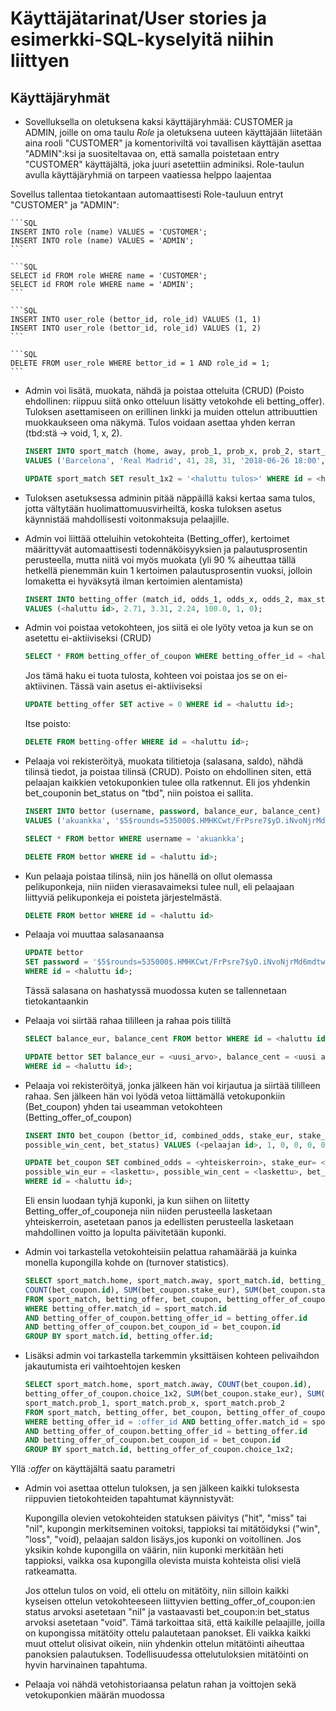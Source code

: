 # Käyttäjätarinat/User stories ja esimerkki-SQL-kyselyitä niihin liittyen

## Käyttäjäryhmät

* Sovelluksella on oletuksena kaksi käyttäjäryhmää: CUSTOMER ja ADMIN, joille on oma taulu *Role* ja oletuksena uuteen käyttäjään liitetään aina rooli "CUSTOMER" ja komentoriviltä voi tavallisen käyttäjän asettaa "ADMIN":ksi ja suositeltavaa on, että samalla poistetaan entry "CUSTOMER" käyttäjältä, joka juuri asetettiin adminiksi. Role-taulun avulla käyttäjäryhmiä on tarpeen vaatiessa helppo laajentaa

Sovellus tallentaa tietokantaan automaattisesti Role-tauluun entryt "CUSTOMER" ja "ADMIN":

    ```SQL
    INSERT INTO role (name) VALUES = 'CUSTOMER';
    INSERT INTO role (name) VALUES = 'ADMIN';
    ```
    
    ```SQL
    SELECT id FROM role WHERE name = 'CUSTOMER';
    SELECT id FROM role WHERE name = 'ADMIN';
    ```
    
    ```SQL
    INSERT INTO user_role (bettor_id, role_id) VALUES (1, 1)
    INSERT INTO user_role (bettor_id, role_id) VALUES (1, 2)
    ```
    
    ```SQL
    DELETE FROM user_role WHERE bettor_id = 1 AND role_id = 1;
    ```
    
* Admin voi lisätä, muokata, nähdä ja poistaa otteluita (CRUD) (Poisto ehdollinen: riippuu siitä onko otteluun lisätty vetokohde eli betting_offer). Tuloksen asettamiseen on erillinen linkki ja muiden ottelun attribuuttien muokkaukseen oma näkymä. Tulos voidaan asettaa yhden kerran (tbd:stä -> void, 1, x, 2).

    ```SQL
    INSERT INTO sport_match (home, away, prob_1, prob_x, prob_2, start_time, result_1x2)
    VALUES ('Barcelona', 'Real Madrid', 41, 28, 31, '2018-06-26 18:00', 'tbd');
    ```
    
    ```SQL
    UPDATE sport_match SET result_1x2 = '<haluttu tulos>' WHERE id = <haluttu id>;
    ```

* Tuloksen asetuksessa adminin pitää näppäillä kaksi kertaa sama tulos, jotta vältytään huolimattomuusvirheiltä, koska tuloksen asetus käynnistää mahdollisesti voitonmaksuja pelaajille.

* Admin voi liittää otteluihin vetokohteita (Betting_offer), kertoimet määrittyvät automaattisesti todennäköisyyksien ja palautusprosentin perusteella, mutta niitä voi myös muokata (yli 90 % aiheuttaa tällä hetkellä pienemmän kuin 1 kertoimen palautusprosentin vuoksi, jolloin lomaketta ei hyväksytä ilman kertoimien alentamista)

     ```SQL
     INSERT INTO betting_offer (match_id, odds_1, odds_x, odds_2, max_stake, active, closed)
     VALUES (<haluttu id>, 2.71, 3.31, 2.24, 100.0, 1, 0);
     ```

* Admin voi poistaa vetokohteen, jos siitä ei ole lyöty vetoa ja kun se on asetettu ei-aktiiviseksi (CRUD)

    ```SQL
    SELECT * FROM betting_offer_of_coupon WHERE betting_offer_id = <haluttu id>:
    ```
    
    Jos tämä haku ei tuota tulosta, kohteen voi poistaa jos se on ei-aktiivinen. Tässä vain asetus ei-aktiiviseksi
    
    ```SQL
    UPDATE betting_offer SET active = 0 WHERE id = <haluttu id>;
    ```
    
    Itse poisto:
    
    ```SQL
    DELETE FROM betting-offer WHERE id = <haluttu id>;

* Pelaaja voi rekisteröityä, muokata tilitietoja (salasana, saldo), nähdä tilinsä tiedot, ja poistaa tilinsä (CRUD). Poisto on ehdollinen siten, että pelaajan kaikkien vetokuponkien tulee olla ratkennut. Eli jos yhdenkin bet_couponin bet_status on "tbd", niin poistoa ei sallita.

    ```SQL
    INSERT INTO bettor (username, password, balance_eur, balance_cent) 
    VALUES ('akuankka', '$5$rounds=535000$.HMHKCwt/FrPsre7$yD.iNvoNjrMd6mdtwHRrYZK1.5WGyMLFl75WvTCwkP2',0,0);
    ```
    
    ```SQL
    SELECT * FROM bettor WHERE username = 'akuankka';
    ```
    
    ```SQL
    DELETE FROM bettor WHERE id = <haluttu id>;
    ```

* Kun pelaaja poistaa tilinsä, niin jos hänellä on ollut olemassa pelikuponkeja, niin niiden vierasavaimeksi tulee null, eli pelaajaan liittyviä pelikuponkeja ei poisteta järjestelmästä.

    ```SQL
    DELETE FROM bettor WHERE id = <haluttu id>
    ```

* Pelaaja voi muuttaa salasanaansa

    ```SQL
    UPDATE bettor 
    SET password = '$5$rounds=535000$.HMHKCwt/FrPsre7$yD.iNvoNjrMd6mdtwHRrYZK1.5WGyMLFl75WvTCwkP2' 
    WHERE id = <haluttu id>;
    ```
    Tässä salasana on hashatyssä muodossa kuten se tallennetaan tietokantaankin
    
* Pelaaja voi siirtää rahaa tililleen ja rahaa pois tililtä

    ```SQL
    SELECT balance_eur, balance_cent FROM bettor WHERE id = <haluttu id>;
    
    UPDATE bettor SET balance_eur = <uusi_arvo>, balance_cent = <uusi arvo>
    WHERE id = <haluttu id>;
    ```

* Pelaaja voi rekisteröityä, jonka jälkeen hän voi kirjautua ja siirtää tililleen rahaa. Sen jälkeen hän voi lyödä vetoa liittämällä vetokuponkiin (Bet_coupon) yhden tai useamman vetokohteen (Betting_offer_of_coupon)

    ```SQL
    INSERT INTO bet_coupon (bettor_id, combined_odds, stake_eur, stake_cent, possible_win_eur,
    possible_win_cent, bet_status) VALUES (<pelaajan id>, 1, 0, 0, 0, 0, 'no bets');
    
    UPDATE bet_coupon SET combined_odds = <yhteiskerroin>, stake_eur= <panos>, stake_cent = <panos>,
    possible_win_eur = <laskettu>, possible_win_cent = <laskettu>, bet_status = 'tbd'
    WHERE id = <haluttu id>;
    ```
    
    Eli ensin luodaan tyhjä kuponki, ja kun siihen on liitetty Betting_offer_of_couponeja niin niiden perusteella lasketaan yhteiskerroin, asetetaan panos ja edellisten perusteella lasketaan mahdollinen voitto ja lopulta päivitetään kuponki.
    
    

* Admin voi tarkastella vetokohteisiin pelattua rahamäärää ja kuinka monella kupongilla kohde on (turnover statistics).

    ```SQL
    SELECT sport_match.home, sport_match.away, sport_match.id, betting_offer.id, 
    COUNT(bet_coupon.id), SUM(bet_coupon.stake_eur), SUM(bet_coupon.stake_cent), sport_match.start_time 
    FROM sport_match, betting_offer, bet_coupon, betting_offer_of_coupon 
    WHERE betting_offer.match_id = sport_match.id 
    AND betting_offer_of_coupon.betting_offer_id = betting_offer.id 
    AND betting_offer_of_coupon.bet_coupon_id = bet_coupon.id 
    GROUP BY sport_match.id, betting_offer.id;
    ```

* Lisäksi admin voi tarkastella tarkemmin yksittäisen kohteen pelivaihdon jakautumista eri vaihtoehtojen kesken

    ```SQL
    SELECT sport_match.home, sport_match.away, COUNT(bet_coupon.id), 
    betting_offer_of_coupon.choice_1x2, SUM(bet_coupon.stake_eur), SUM(bet_coupon.stake_cent), 
    sport_match.prob_1, sport_match.prob_x, sport_match.prob_2 
    FROM sport_match, betting_offer, bet_coupon, betting_offer_of_coupon 
    WHERE betting_offer_id = :offer_id AND betting_offer.match_id = sport_match.id 
    AND betting_offer_of_coupon.betting_offer_id = betting_offer.id 
    AND betting_offer_of_coupon.bet_coupon_id = bet_coupon.id 
    GROUP BY sport_match.id, betting_offer_of_coupon.choice_1x2;
    ```
Yllä *:offer* on käyttäjältä saatu parametri

* Admin voi asettaa ottelun tuloksen, ja sen jälkeen kaikki tuloksesta riippuvien tietokohteiden tapahtumat käynnistyvät:
  
  Kupongilla olevien vetokohteiden statuksen päivitys ("hit", "miss" tai "nil", kupongin merkitseminen voitoksi, tappioksi tai mitätöidyksi ("win", "loss", "void), pelaajan saldon lisäys,jos kuponki on voitollinen. Jos yksikin kohde kupongilla on väärin, niin kuponki merkitään heti tappioksi, vaikka osa kupongilla olevista muista kohteista olisi vielä ratkeamatta.
    
    Jos ottelun tulos on void, eli ottelu on mitätöity, niin silloin kaikki kyseisen ottelun vetokohteeseen liittyvien betting_offer_of_coupon:ien status arvoksi asetetaan "nil" ja vastaavasti bet_coupon:in bet_status arvoksi asetetaan "void". Tämä tarkoittaa sitä, että kaikille pelaajille, joilla on kupongissa mitätöity ottelu palautetaan panokset. Eli vaikka kaikki muut ottelut olisivat oikein, niin yhdenkin ottelun mitätöinti aiheuttaa panoksien palautuksen. Todellisuudessa ottelutuloksien mitätöinti on hyvin harvinainen tapahtuma. 

* Pelaaja voi nähdä vetohistoriaansa pelatun rahan ja voittojen sekä vetokuponkien määrän muodossa
